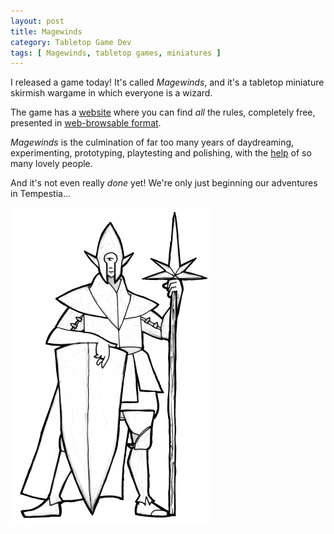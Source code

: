 ```yaml
---
layout: post
title: Magewinds
category: Tabletop Game Dev
tags: [ Magewinds, tabletop games, miniatures ]
---
```


I released a game today! It's called *Magewinds*, and it's a tabletop miniature skirmish wargame in which everyone is a wizard.

The game has a [website](http://www.magewinds.com/) where you can find *all* the rules, completely free, presented in [web-browsable format](http://www.magewinds.com/rules).

*Magewinds* is the culmination of far too many years of daydreaming, experimenting, prototyping, playtesting and polishing, with the [help](http://www.magewinds.com/thanks/) of so many lovely people. 

And it's not even really *done* yet! We're only just beginning our adventures in Tempestia...

![](/images/guardian.png)
